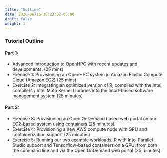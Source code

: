 ```yaml
---
title: "Outline"
date: 2020-06-15T18:23:02-05:00
draft: false
weight: 1
---
```


### Tutorial Outline

#### Part 1:
* [Advanced introduction](/introduction) to OpenHPC with recent updates and developments. (25 mins)
* Exercise 1: Provisioning an OpenHPC system in Amazon Elastic Compute Cloud (Amazon EC2) (25 mins)
* Exercise 2: Integrating an optimized version of R, compiled with the Intel compilers / Intel Math Kernel Libraries into the lmod-based software management system (25 minutes)

#### Part 2:
* Exercise 3: Provisioning an Open OnDemand based web portal on our EC2-based system using containers (25 minutes)
* Exercise 4: Provisioning a new AWS compute node with GPU and containerization support (25 minutes)
* Exercise 5: Running our two example workloads, R with Intel Parallel Studio support and Tensorflow-based containers on a GPU, from both the command line and via the Open OnDemand web portal (25 minutes)


